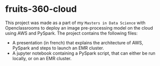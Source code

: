 # fruits-360-cloud

This project was made as a part of my `Masters in Data Science` with Openclassrooms to deploy an image pre-processing model on the cloud using AWS and PySpark.
The project contains the following files:
- A presentation (in french) that explains the architecture of AWS, PySpark and steps to launch an EMR cluster.
- A jupyter notebook containing a PySpark script, that can either be run locally, or on an EMR cluster.
